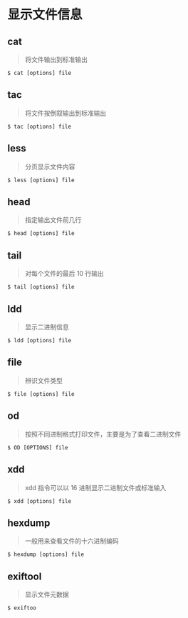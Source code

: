 # 显示文件信息

## cat

> 将文件输出到标准输出

```shell
$ cat [options] file
```

## tac

> 将文件按倒叙输出到标准输出

```shell
$ tac [options] file
```

## less

> 分页显示文件内容

```shell
$ less [options] file
```

## head

> 指定输出文件前几行

```shell
$ head [options] file
```

## tail

> 对每个文件的最后 10 行输出

```shell
$ tail [options] file
```

## ldd

> 显示二进制信息

```shell
$ ldd [options] file
```

## file

> 辨识文件类型

```shell
$ file [options] file
```

## od

> 按照不同进制格式打印文件，主要是为了查看二进制文件

```shell
$ OD [OPTIONS] file
```

## xdd

> xdd 指令可以以 16 进制显示二进制文件或标准输入

```shell
$ xdd [options] file
```

## hexdump

> 一般用来查看文件的十六进制编码

```shell
$ hexdump [options] file
```

## exiftool

> 显示文件元数据

```shell
$ exiftoo
```
